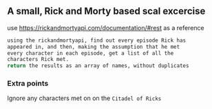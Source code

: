 ## A small, Rick and Morty based scal excercise
use https://rickandmortyapi.com/documentation/#rest as a reference

```sh
using the rickandmortyapi, find out every episode Rick has
appeared in, and then, making the assumption that he met
every character in each episode, get a list of all the
characters Rick met.
return the results as an array of names, without duplicates
```

### Extra points
Ignore any characters met on on the `Citadel of Ricks`
